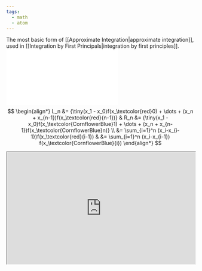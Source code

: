 ```yaml
---
tags:
  - math
  - atom
---
```

The most basic form of [[Approximate Integration|approximate integration]], used in [[Integration by First Principals|integration by first principles]].
![800|center](riemann-sums.excalidraw.md)
$$
\begin{align*}
	L_n &= {\tiny(x_1 - x_0)f(x_\textcolor{red}0) + \dots + (x_n + x_{n-1})f(x_\textcolor{red}{n-1})} &
	R_n &= {\tiny(x_1 - x_0)f(x_\textcolor{CornflowerBlue}1) + \dots + (x_n + x_{n-1})f(x_\textcolor{CornflowerBlue}n)} \\
	&= \sum_{i=1}^n (x_i-x_{i-1})f(x_\textcolor{red}{i-1}) & &= \sum_{i=1}^n (x_i-x_{i-1}) f(x_\textcolor{CornflowerBlue}{i})	
\end{align*}
$$
<iframe src="https://www.desmos.com/calculator/unto1kpcxt?embed" height="300" style="width:100%; margin-bottom: -20px;"></iframe>

